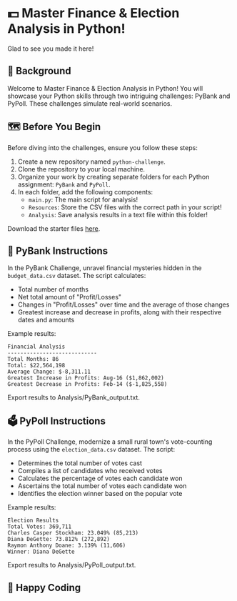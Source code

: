 # 💵 Master Finance & Election Analysis in Python!

Glad to see you made it here!

## 🎨 Background

Welcome to Master Finance & Election Analysis in Python! You will showcase your Python skills through two intriguing challenges: PyBank and PyPoll. These challenges simulate real-world scenarios.

## 🗺️ Before You Begin

Before diving into the challenges, ensure you follow these steps:

1. Create a new repository named `python-challenge`.
2. Clone the repository to your local machine.
3. Organize your work by creating separate folders for each Python assignment: `PyBank` and `PyPoll`.
4. In each folder, add the following components:
    - `main.py`: The main script for analysis!
    - `Resources`: Store the CSV files with the correct path in your script!
    - `Analysis`: Save analysis results in a text file within this folder!

Download the starter files [here](https://static.bc-edx.com/data/dl-1-2/m3/lms/starter/Starter_Code.zip).

## 🏦 PyBank Instructions

In the PyBank Challenge, unravel financial mysteries hidden in the `budget_data.csv` dataset. The script calculates:

- Total number of months
- Net total amount of "Profit/Losses"
- Changes in "Profit/Losses" over time and the average of those changes
- Greatest increase and decrease in profits, along with their respective dates and amounts

Example results:

    Financial Analysis
    ----------------------------
    Total Months: 86
    Total: $22,564,198
    Average Change: $-8,311.11
    Greatest Increase in Profits: Aug-16 ($1,862,002)
    Greatest Decrease in Profits: Feb-14 ($-1,825,558)
    
Export results to Analysis/PyBank_output.txt.

## 🗳️ PyPoll Instructions

In the PyPoll Challenge, modernize a small rural town's vote-counting process using the `election_data.csv` dataset. The script:

- Determines the total number of votes cast
- Compiles a list of candidates who received votes
- Calculates the percentage of votes each candidate won
- Ascertains the total number of votes each candidate won
- Identifies the election winner based on the popular vote

Example results:
    
    Election Results
    Total Votes: 369,711
    Charles Casper Stockham: 23.049% (85,213)
    Diana DeGette: 73.812% (272,892)
    Raymon Anthony Doane: 3.139% (11,606)
    Winner: Diana DeGette
    
Export results to Analysis/PyPoll_output.txt.

## 🎉 Happy Coding
